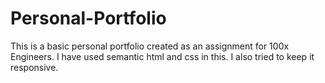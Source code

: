 # Personal-Portfolio
This is a basic personal portfolio created as an assignment for 100x Engineers. I have used semantic html and css in this. I also tried to keep it responsive.
